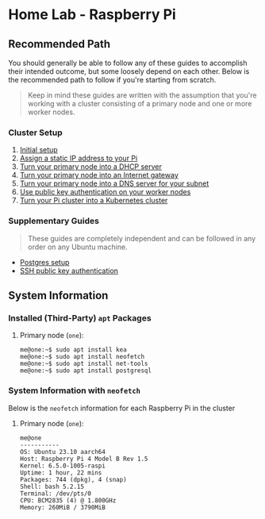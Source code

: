 # Home Lab - Raspberry Pi

## Recommended Path

You should generally be able to follow any of these guides to accomplish their intended outcome, but some loosely depend on each other. Below is the recommended path to follow if you're starting from scratch.

> Keep in mind these guides are written with the assumption that you're working with a cluster consisting of a primary node and one or more worker nodes.

### Cluster Setup

1. [Initial setup](./initial-setup.md)
2. [Assign a static IP address to your Pi](./static-ip-address.md)
3. [Turn your primary node into a DHCP server](./dhcp-server.md)
4. [Turn your primary node into an Internet gateway](./internet-gateway.md)
5. [Turn your primary node into a DNS server for your subnet](./dns-server.md)
6. [Use public key authentication on your worker nodes](./ssh-public-key-authentication.md)
6. [Turn your Pi cluster into a Kubernetes cluster](./kubernetes-cluster.md)

### Supplementary Guides

> These guides are completely independent and can be followed in any order on any Ubuntu machine.

- [Postgres setup](./postgres.md)
- [SSH public key authentication](./ssh-public-key-authentication.md)

## System Information

### Installed (Third-Party) `apt` Packages

1. Primary node (`one`):
    ```
    me@one:~$ sudo apt install kea
    me@one:~$ sudo apt install neofetch
    me@one:~$ sudo apt install net-tools
    me@one:~$ sudo apt install postgresql
    ```

### System Information with `neofetch`

Below is the `neofetch` information for each Raspberry Pi in the cluster

1. Primary node (`one`):
    ```
    me@one
    -----------
    OS: Ubuntu 23.10 aarch64
    Host: Raspberry Pi 4 Model B Rev 1.5
    Kernel: 6.5.0-1005-raspi
    Uptime: 1 hour, 22 mins
    Packages: 744 (dpkg), 4 (snap)
    Shell: bash 5.2.15
    Terminal: /dev/pts/0
    CPU: BCM2835 (4) @ 1.800GHz
    Memory: 260MiB / 3790MiB
    ```
